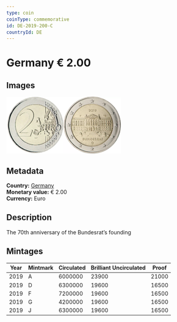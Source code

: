 ```yaml
---
type: coin
coinType: commemorative
id: DE-2019-200-C
countryId: DE
---
```


# Germany € 2.00

## Images

<img src="../../Images/common-2007-200.webp" height="150" alt="Front image"><img src="Images/DE-2019-200.webp" height="150" alt="Back image">

## Metadata

**Country:** [Germany](../../Countries/Germany/index.md)\
**Monetary value:** € 2.00\
**Currency:** Euro

## Description

The 70th anniversary of the Bundesrat’s founding

## Mintages

| Year | Mintmark | Circulated | Brilliant Uncirculated | Proof |
| ---- | -------- | ---------- | ---------------------- | ----- |
| 2019 | A        | 6000000    | 23900                  | 21000 |
| 2019 | D        | 6300000    | 19600                  | 16500 |
| 2019 | F        | 7200000    | 19600                  | 16500 |
| 2019 | G        | 4200000    | 19600                  | 16500 |
| 2019 | J        | 6300000    | 19600                  | 16500 |
